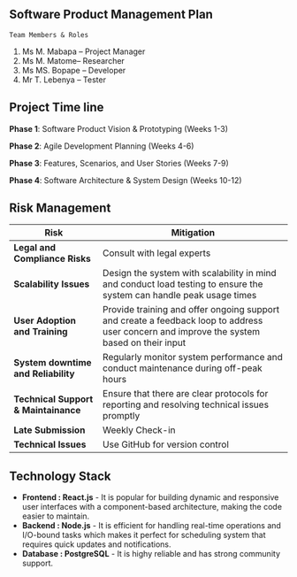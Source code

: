 ## Software Product Management Plan

    Team Members & Roles
1.	Ms M. Mabapa – Project Manager
2.	Ms M. Matome– Researcher
3.	Ms MS. Bopape – Developer
4.	Mr T. Lebenya – Tester 

## Project Time line

**Phase 1**: Software Product Vision & Prototyping (Weeks 1-3) 

**Phase 2**: Agile Development Planning (Weeks 4-6) 
 
**Phase 3**: Features, Scenarios, and User Stories (Weeks 7-9) 
 
**Phase 4**: Software Architecture & System Design (Weeks 10-12)

## Risk Management 
| **Risk** | **Mitigation** |
|---       | ---            |
| **Legal and Compliance Risks** | Consult with legal experts |
| **Scalability Issues** | Design the system with scalability in mind and conduct load testing to ensure the system can handle peak usage times |
| **User Adoption and Training** | Provide training and offer ongoing support and create a feedback loop to address user concern and improve the system based on their input |
| **System downtime and Reliability** | Regularly monitor system performance and conduct maintenance during off-peak hours |
| **Technical Support & Maintainance** | Ensure that there are clear protocols for reporting and resolving technical issues promptly |
| **Late Submission** | Weekly Check-in |
| **Technical Issues** | Use GitHub for version control|

## Technology Stack
- **Frontend : React.js** - It is popular for building dynamic and responsive user interfaces with a component-based architecture, making the code easier to maintain.
- **Backend : Node.js** - It is efficient for handling real-time operations and I/O-bound tasks which makes it perfect for scheduling system that requires quick updates and notifications.
- **Database : PostgreSQL** - It is highy reliable and has strong community support.
